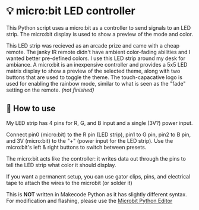 # 💡 micro:bit LED controller

This Python script uses a micro:bit as a controller to send signals to an LED strip. The micro:bit display is used to show a preview of the mode and color.

This LED strip was recieved as an arcade prize and came with a cheap remote. The janky IR remote didn't have ambient color-fading abilities and I wanted better pre-defined colors. I use this LED strip around my desk for ambiance. A micro:bit is an inexpensive controller and provides a 5x5 LED matrix display to show a preview of the selected theme, along with two buttons that are used to toggle the theme. The touch-capacative logo is used for enabling the rainbow mode, similar to what is seen as the "fade" setting on the remote. *(not finished)*

## 🔨 How to use

My LED strip has 4 pins for R, G, and B input and a single (3V?) power input.

Connect pin0 (micro:bit) to the R pin (LED strip), pin1 to G pin, pin2 to B pin, and 3V (micro:bit) to the "+" (power input for the LED strip). Use the micro:bit's left & right buttons to switch between presets.

The micro:bit acts like the controller: it writes data out through the pins to tell the LED strip what color it should display.

If you want a permanent setup, you can use gator clips, pins, and electrical tape to attach the wires to the microbit (or solder it) 

This is **NOT** written in Makecode Python as it has slightly different syntax. For modification and flashing, please use the [Microbit Python Editor](python.microbit.org)
